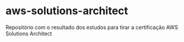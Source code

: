 # aws-solutions-architect
Repositório com o resultado dos estudos para tirar a certificação AWS Solutions Architect
